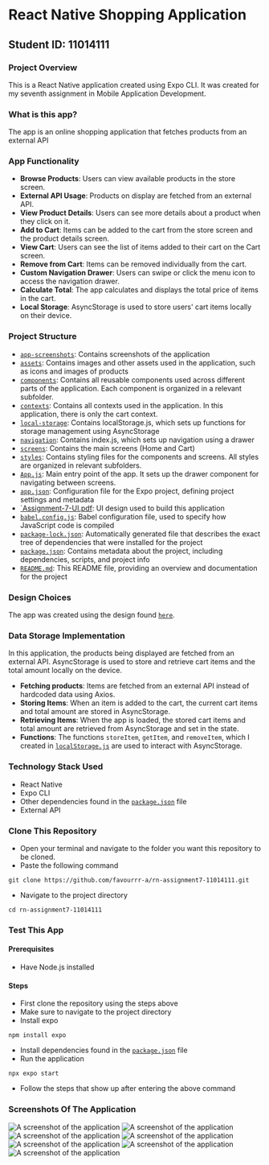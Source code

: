 # React Native Shopping Application
## Student ID: 11014111
### Project Overview
This is a React Native application created using Expo CLI. It was created for my seventh assignment in Mobile Application Development. 

### What is this app?
The app is an online shopping application that fetches products from an external API

### App Functionality
- **Browse Products**: Users can view available products in the store screen.
- **External API Usage**: Products on display are fetched from an external API.
- **View Product Details**: Users can see more details about a product when they click on it.
- **Add to Cart**: Items can be added to the cart from the store screen and the product details screen.
- **View Cart**: Users can see the list of items added to their cart on the Cart screen.
- **Remove from Cart**: Items can be removed individually from the cart.
- **Custom Navigation Drawer**: Users can swipe or click the menu icon to access the navigation drawer.
- **Calculate Total**: The app calculates and displays the total price of items in the cart.
- **Local Storage**: AsyncStorage is used to store users' cart items locally on their device.

### Project Structure
- [`app-screenshots`](./app-screenshots/): Contains screenshots of the application
- [`assets`](./assets/): Contains images and other assets used in the application, such as icons and images of products
- [`components`](./components/): Contains all reusable components used across different parts of the application. Each component is organized in a relevant subfolder.
- [`contexts`](./contexts/): Contains all contexts used in the application. In this application, there is only the cart context.
- [`local-storage`](./local-storage/): Contains localStorage.js, which sets up functions for storage management using AsyncStorage
- [`navigation`](./navigation/): Contains index.js, which sets up navigation using a drawer 
- [`screens`](./screens/): Contains the main screens (Home and Cart)
- [`styles`](./styles/): Contains styling files for the components and screens. All styles are organized in relevant subfolders.
- [`App.js`](./App.js): Main entry point of the app. It sets up the drawer component for navigating between screens.
- [`app.json`](./app.json): Configuration file for the Expo project, defining project settings and metadata
- [`Assignment-7-UI.pdf](./Assignment-7-UI.pdf): UI design used to build this application
- [`babel.config.js`](./babel.config.js): Babel configuration file, used to specify how JavaScript code is compiled
- [`package-lock.json`](./package-lock.json): Automatically generated file that describes the exact tree of dependencies that were installed for the project
- [`package.json`](./package.json): Contains metadata about the project, including dependencies, scripts, and project info
- [`README.md`](./README.md): This README file, providing an overview and documentation for the project

### Design Choices
The app was created using the design found [`here`](./Assignment-7-UI.pdf).

### Data Storage Implementation
In this application, the products being displayed are fetched from an external API. AsyncStorage is used to store and retrieve cart items and the total amount locally on the device. 
- **Fetching products**: Items are fetched from an external API instead of hardcoded data using Axios.
- **Storing Items**: When an item is added to the cart, the current cart items and total amount are stored in AsyncStorage.
- **Retrieving Items**: When the app is loaded, the stored cart items and total amount are retrieved from AsyncStorage and set in the state.
- **Functions**: The functions `storeItem`, `getItem`, and `removeItem`, which I created in [`localStorage.js`](./local-storage/localStorage.js) are used to interact with AsyncStorage.

### Technology Stack Used
- React Native
- Expo CLI
- Other dependencies found in the [`package.json`](./package.json) file
- External API

### Clone This Repository
- Open your terminal and navigate to the folder you want this repository to be cloned.
- Paste the following command
```
git clone https://github.com/favourrr-a/rn-assignment7-11014111.git
```
- Navigate to the project directory
```
cd rn-assignment7-11014111
```

### Test This App
#### Prerequisites
- Have Node.js installed

#### Steps
- First clone the repository using the steps above
- Make sure to navigate to the project directory
- Install expo
```
npm install expo
```
- Install dependencies found in the [`package.json`](./package.json) file
- Run the application
```
npx expo start
```
- Follow the steps that show up after entering the above command

### Screenshots Of The Application
![A screenshot of the application](app-screenshots/app-screenshot-1.jpg)
![A screenshot of the application](app-screenshots/app-screenshot-2.jpg)
![A screenshot of the application](app-screenshots/app-screenshot-3.jpg)
![A screenshot of the application](app-screenshots/app-screenshot-4.jpg)
![A screenshot of the application](app-screenshots/app-screenshot-5.jpg)
![A screenshot of the application](app-screenshots/app-screenshot-6.jpg)
![A screenshot of the application](app-screenshots/app-screenshot-7.jpg)